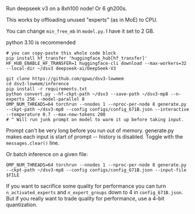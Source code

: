 Run deepseek v3 on a 8xh100 node! Or 6 gh200s.

This works by offloading unused "experts" (as in MoE) to CPU.

You can change `min_free_mb` in `model.py`. I have it set to 2 GB.

python 3.10 is recommended

```
# you can copy-paste this whole code block
pip install hf_transfer 'huggingface_hub[hf_transfer]'
HF_HUB_ENABLE_HF_TRANSFER=1 huggingface-cli download --max-workers=32 --local-dir ~/dsv3 deepseek-ai/DeepSeek-V3

git clone https://github.com/qpwo/dsv3-lowmem
cd dsv3-lowmem/inference
pip install -r requirements.txt
python convert.py --hf-ckpt-path ~/dsv3 --save-path ~/dsv3-mp8 --n-experts 256 --model-parallel 8
OMP_NUM_THREADS=64 torchrun --nnodes 1 --nproc-per-node 8 generate.py --ckpt-path ~/dsv3-mp8 --config configs/config_671B.json --interactive --temperature 0.7 --max-new-tokens 200
# ^ Will run junk prompt on model to warm it up before taking input.
```

Prompt can't be very long before you run out of memory. generate.py makes each input is start of prompt -- history is disabled. Toggle with the `messages.clear()` line.

Or batch inference on a given file:

```shell
OMP_NUM_THREADS=64 torchrun --nnodes 1 --nproc-per-node 8 generate.py --ckpt-path ~/dsv3-mp8 --config configs/config_671B.json --input-file $FILE
```

If you want to sacrifice some quality for performance you can turn `n_activated_experts` and `n_expert_groups` down to 4 in `config_671B.json`. But if you really want to trade quality for performance, use a 4-bit quantization.
